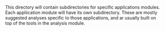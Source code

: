 This directory will contain subdirectories for specific applications modules. 
Each appliication module will have its own subdirectory.
These are mostly suggested analyses specific to those applications, and ar usually built on top of the tools in the analysis module.
